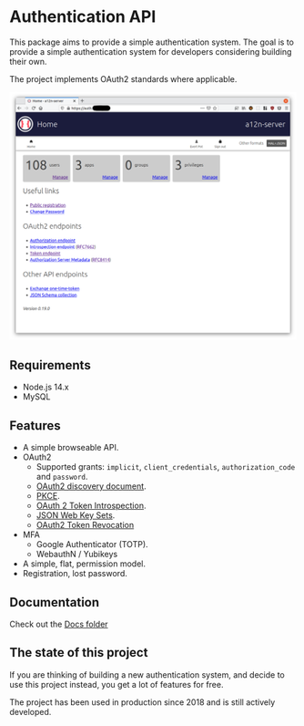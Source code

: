 Authentication API
==================

This package aims to provide a simple authentication system. The goal is to
provide a simple authentication system for developers considering building
their own.

The project implements OAuth2 standards where applicable.

![a12n-server home screenshot](https://raw.githubusercontent.com/curveball/a12n-server/master/docs/screenshot-0.19.png)

Requirements
------------

* Node.js 14.x
* MySQL

Features
--------

* A simple browseable API.
* OAuth2
  * Supported grants: `implicit`, `client_credentials`, `authorization_code`
    and `password`.
  * [OAuth2 discovery document][1].
  * [PKCE][3].
  * [OAuth 2 Token Introspection][2].
  * [JSON Web Key Sets][4].
  * [OAuth2 Token Revocation][5]
* MFA
  * Google Authenticator (TOTP).
  * WebauthN / Yubikeys
* A simple, flat, permission model.
* Registration, lost password.


Documentation
-------------

Check out the [Docs folder](https://github.com/curveball/a12n-server/tree/master/docs)

The state of this project
-------------------------

If you are thinking of building a new authentication system, and decide to use
this project instead, you get a lot of features for free.

The project has been used in production since 2018 and is still actively
developed.


[1]: https://tools.ietf.org/html/rfc8414 "OAuth 2.0 Authorization Server Metadata"
[2]: https://tools.ietf.org/html/rfc7662 "OAuth 2 Token Introspection"
[3]: https://tools.ietf.org/html/rfc7636 "Proof Key for Code Exchange by OAuth Public Clients"
[4]: https://auth0.com/docs/secure/tokens/json-web-tokens/json-web-key-sets
[5]: https://datatracker.ietf.org/doc/html/rfc7009
